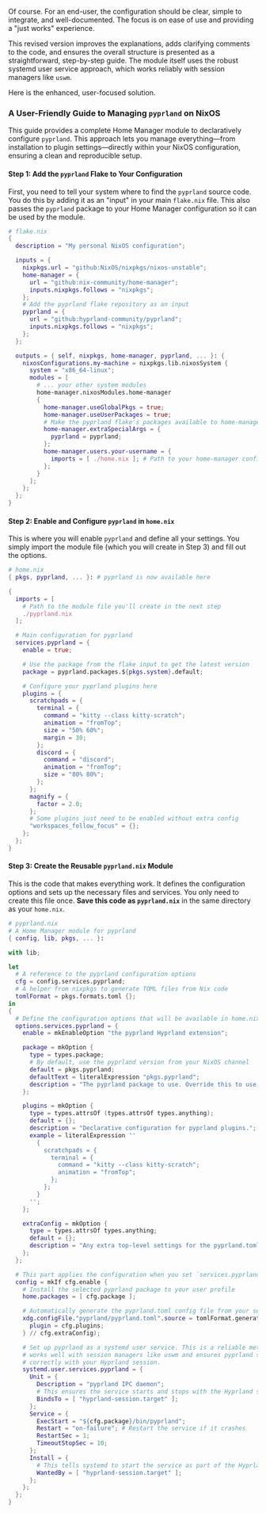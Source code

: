 Of course. For an end-user, the configuration should be clear, simple to integrate, and well-documented. The focus is on ease of use and providing a "just works" experience.

This revised version improves the explanations, adds clarifying comments to the code, and ensures the overall structure is presented as a straightforward, step-by-step guide. The module itself uses the robust systemd user service approach, which works reliably with session managers like `uswm`.

Here is the enhanced, user-focused solution.

### A User-Friendly Guide to Managing `pyprland` on NixOS

This guide provides a complete Home Manager module to declaratively configure `pyprland`. This approach lets you manage everything—from installation to plugin settings—directly within your NixOS configuration, ensuring a clean and reproducible setup.

#### Step 1: Add the `pyprland` Flake to Your Configuration

First, you need to tell your system where to find the `pyprland` source code. You do this by adding it as an "input" in your main `flake.nix` file. This also passes the `pyprland` package to your Home Manager configuration so it can be used by the module.

```nix
# flake.nix
{
  description = "My personal NixOS configuration";

  inputs = {
    nixpkgs.url = "github:NixOS/nixpkgs/nixos-unstable";
    home-manager = {
      url = "github:nix-community/home-manager";
      inputs.nixpkgs.follows = "nixpkgs";
    };
    # Add the pyprland flake repository as an input
    pyprland = {
      url = "github:hyprland-community/pyprland";
      inputs.nixpkgs.follows = "nixpkgs";
    };
  };

  outputs = { self, nixpkgs, home-manager, pyprland, ... }: {
    nixosConfigurations.my-machine = nixpkgs.lib.nixosSystem {
      system = "x86_64-linux";
      modules = [
        # ... your other system modules
        home-manager.nixosModules.home-manager
        {
          home-manager.useGlobalPkgs = true;
          home-manager.useUserPackages = true;
          # Make the pyprland flake's packages available to home-manager modules
          home-manager.extraSpecialArgs = {
            pyprland = pyprland;
          };
          home-manager.users.your-username = {
            imports = [ ./home.nix ]; # Path to your home-manager configuration
          };
        }
      ];
    };
  };
}
```

#### Step 2: Enable and Configure `pyprland` in `home.nix`

This is where you will enable `pyprland` and define all your settings. You simply import the module file (which you will create in Step 3) and fill out the options.

```nix
# home.nix
{ pkgs, pyprland, ... }: # pyprland is now available here

{
  imports = [
    # Path to the module file you'll create in the next step
    ./pyprland.nix
  ];

  # Main configuration for pyprland
  services.pyprland = {
    enable = true;

    # Use the package from the flake input to get the latest version
    package = pyprland.packages.${pkgs.system}.default;

    # Configure your pyprland plugins here
    plugins = {
      scratchpads = {
        terminal = {
          command = "kitty --class kitty-scratch";
          animation = "fromTop";
          size = "50% 60%";
          margin = 30;
        };
        discord = {
          command = "discord";
          animation = "fromTop";
          size = "80% 80%";
        };
      };
      magnify = {
        factor = 2.0;
      };
      # Some plugins just need to be enabled without extra config
      "workspaces_follow_focus" = {};
    };
  };
}
```

#### Step 3: Create the Reusable `pyprland.nix` Module

This is the code that makes everything work. It defines the configuration options and sets up the necessary files and services. You only need to create this file once. **Save this code as `pyprland.nix`** in the same directory as your `home.nix`.

```nix
# pyprland.nix
# A Home Manager module for pyprland
{ config, lib, pkgs, ... }:

with lib;

let
  # A reference to the pyprland configuration options
  cfg = config.services.pyprland;
  # A helper from nixpkgs to generate TOML files from Nix code
  tomlFormat = pkgs.formats.toml {};
in
{
  # Define the configuration options that will be available in home.nix
  options.services.pyprland = {
    enable = mkEnableOption "the pyprland Hyprland extension";

    package = mkOption {
      type = types.package;
      # By default, use the pyprland version from your NixOS channel
      default = pkgs.pyprland;
      defaultText = literalExpression "pkgs.pyprland";
      description = "The pyprland package to use. Override this to use the version from the flake input for the latest updates.";
    };

    plugins = mkOption {
      type = types.attrsOf (types.attrsOf types.anything);
      default = {};
      description = "Declarative configuration for pyprland plugins.";
      example = literalExpression ''
        {
          scratchpads = {
            terminal = {
              command = "kitty --class kitty-scratch";
              animation = "fromTop";
            };
          };
        }
      '';
    };

    extraConfig = mkOption {
      type = types.attrsOf types.anything;
      default = {};
      description = "Any extra top-level settings for the pyprland.toml file.";
    };
  };

  # This part applies the configuration when you set `services.pyprland.enable = true;`
  config = mkIf cfg.enable {
    # Install the selected pyprland package to your user profile
    home.packages = [ cfg.package ];

    # Automatically generate the pyprland.toml config file from your settings
    xdg.configFile."pyprland/pyprland.toml".source = tomlFormat.generate "pyprland.toml" ({
      plugin = cfg.plugins;
    } // cfg.extraConfig);

    # Set up pyprland as a systemd user service. This is a reliable method that
    # works well with session managers like uswm and ensures pyprland starts
    # correctly with your Hyprland session.
    systemd.user.services.pyprland = {
      Unit = {
        Description = "pyprland IPC daemon";
        # This ensures the service starts and stops with the Hyprland session
        BindsTo = [ "hyprland-session.target" ];
      };
      Service = {
        ExecStart = "${cfg.package}/bin/pyprland";
        Restart = "on-failure"; # Restart the service if it crashes
        RestartSec = 1;
        TimeoutStopSec = 10;
      };
      Install = {
        # This tells systemd to start the service as part of the Hyprland session
        WantedBy = [ "hyprland-session.target" ];
      };
    };
  };
}
```

